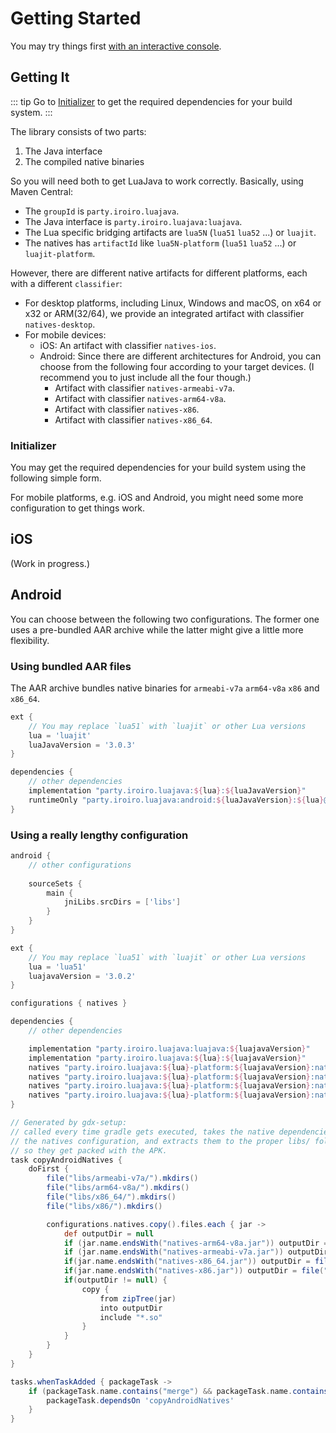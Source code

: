 # Getting Started

You may try things first [with an interactive console](./console.md).

## Getting It

::: tip
Go to [Initializer](#initializer) to get the required dependencies for your build system.
:::

The library consists of two parts:

1. The Java interface
2. The compiled native binaries

So you will need both to get LuaJava to work correctly. Basically, using Maven Central:

- The `groupId` is `party.iroiro.luajava`.
- The Java interface is `party.iroiro.luajava:luajava`.
- The Lua specific bridging artifacts are `lua5N` (`lua51` `lua52` ...) or `luajit`.
- The natives has `artifactId` like `lua5N-platform` (`lua51` `lua52` ...) or `luajit-platform`.

However, there are different native artifacts for different platforms, each with a different `classifier`:

- For desktop platforms, including Linux, Windows and macOS, on x64 or x32 or ARM(32/64), we provide an integrated
  artifact with classifier `natives-desktop`.
- For mobile devices:
    - iOS: An artifact with classifier `natives-ios`.
    - Android: Since there are different architectures for Android, you can choose from the following four according to
      your target devices. (I recommend you to just include all the four though.)
        - Artifact with classifier `natives-armeabi-v7a`.
        - Artifact with classifier `natives-arm64-v8a`.
        - Artifact with classifier `natives-x86`.
        - Artifact with classifier `natives-x86_64`.

### Initializer

You may get the required dependencies for your build system using the following simple form.

For mobile platforms, e.g. iOS and Android, you might need some more configuration
to get things work.

<Matrix/>

## iOS

(Work in progress.)

## Android

You can choose between the following two configurations. The former one uses a pre-bundled AAR archive while the latter
might give a little more flexibility.

### Using bundled AAR files

The AAR archive bundles native binaries for `armeabi-v7a` `arm64-v8a` `x86` and `x86_64`.

```groovy
ext {
    // You may replace `lua51` with `luajit` or other Lua versions
    lua = 'luajit'
    luaJavaVersion = '3.0.3'
}

dependencies {
    // other dependencies
    implementation "party.iroiro.luajava:${lua}:${luaJavaVersion}"
    runtimeOnly "party.iroiro.luajava:android:${luaJavaVersion}:${lua}@aar"
}
```

### Using a really lengthy configuration

```groovy
android {
    // other configurations
    
    sourceSets {
        main {
            jniLibs.srcDirs = ['libs']
        }
    }
}

ext {
    // You may replace `lua51` with `luajit` or other Lua versions
    lua = 'lua51'
    luajavaVersion = '3.0.2'
}

configurations { natives }

dependencies {
    // other dependencies

    implementation "party.iroiro.luajava:luajava:${luajavaVersion}"
    implementation "party.iroiro.luajava:${lua}:${luajavaVersion}"
    natives "party.iroiro.luajava:${lua}-platform:${luajavaVersion}:natives-armeabi-v7a"
    natives "party.iroiro.luajava:${lua}-platform:${luajavaVersion}:natives-arm64-v8a"
    natives "party.iroiro.luajava:${lua}-platform:${luajavaVersion}:natives-x86"
    natives "party.iroiro.luajava:${lua}-platform:${luajavaVersion}:natives-x86_64"
}

// Generated by gdx-setup:
// called every time gradle gets executed, takes the native dependencies of
// the natives configuration, and extracts them to the proper libs/ folders
// so they get packed with the APK.
task copyAndroidNatives {
    doFirst {
        file("libs/armeabi-v7a/").mkdirs()
        file("libs/arm64-v8a/").mkdirs()
        file("libs/x86_64/").mkdirs()
        file("libs/x86/").mkdirs()

        configurations.natives.copy().files.each { jar ->
            def outputDir = null
            if (jar.name.endsWith("natives-arm64-v8a.jar")) outputDir = file("libs/arm64-v8a")
            if (jar.name.endsWith("natives-armeabi-v7a.jar")) outputDir = file("libs/armeabi-v7a")
            if(jar.name.endsWith("natives-x86_64.jar")) outputDir = file("libs/x86_64")
            if(jar.name.endsWith("natives-x86.jar")) outputDir = file("libs/x86")
            if(outputDir != null) {
                copy {
                    from zipTree(jar)
                    into outputDir
                    include "*.so"
                }
            }
        }
    }
}

tasks.whenTaskAdded { packageTask ->
    if (packageTask.name.contains("merge") && packageTask.name.contains("JniLibFolders")) {
        packageTask.dependsOn 'copyAndroidNatives'
    }
}
```
